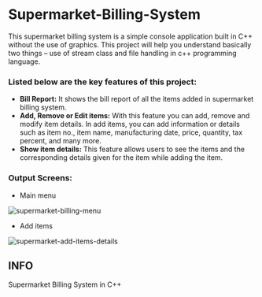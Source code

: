 # Supermarket-Billing-System
This supermarket billing system is a simple console application built in C++ without the use of graphics. This project will help you understand basically two things – use of stream class and file handling in c++ programming language.

### Listed below are the key features of this project:

   - **Bill Report:** It shows the bill report of all the items added in supermarket billing system.
   - **Add, Remove or Edit items:** With this feature you can add, remove and modify item details. In add items, you can add information or details such as item no., item name, manufacturing date, price, quantity, tax percent, and many more.
   - **Show item details:** This feature allows users to see the items and the corresponding details given for the item while adding the item.


### Output Screens:

- Main menu

![supermarket-billing-menu](https://user-images.githubusercontent.com/79866006/233812978-2b2a8e4f-9c41-4b16-a8cb-c52061accecb.png)

- Add items

![supermarket-add-items-details](https://user-images.githubusercontent.com/79866006/233812991-6d3cd9b1-48cb-47ef-9079-6944e9ba8ea9.png)




<h2>
INFO
</h2>
<footer>
Supermarket Billing System in C++ 
